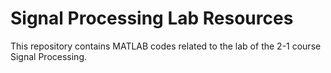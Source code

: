 # Signal Processing Lab Resources

This repository contains MATLAB codes related to the lab of the 2-1 course Signal Processing.
